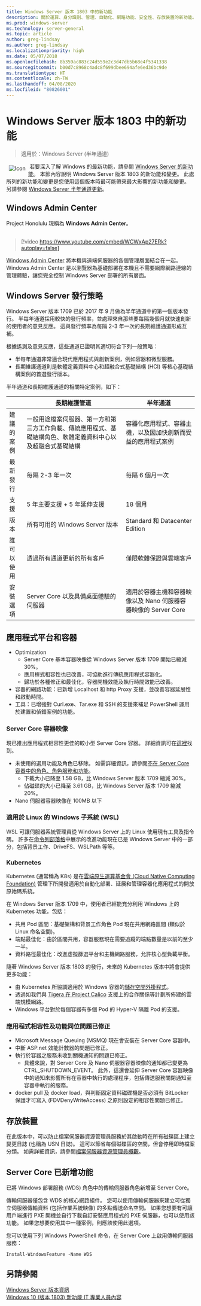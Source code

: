 ```yaml
---
title: Windows Server 版本 1803 中的新功能
description: 關於運算、身分識別、管理、自動化、網路功能、安全性、存放裝置的新功能。
ms.prod: windows-server
ms.technology: server-general
ms.topic: article
author: greg-lindsay
ms.author: greg-lindsay
ms.localizationpriority: high
ms.date: 05/07/2018
ms.openlocfilehash: 8b359ac883c24d559e2c3d47db5b68e4f5341338
ms.sourcegitcommit: b00d7c8968c4adc8f699dbee694afe6ed36bc9de
ms.translationtype: HT
ms.contentlocale: zh-TW
ms.lasthandoff: 04/08/2020
ms.locfileid: "80826001"
---
```

# <a name="whats-new-in-windows-server-version-1803"></a>Windows Server 版本 1803 中的新功能

>適用於：Windows Server (半年通道)

<img src=../media/landing-icons/new.png style='float:left; padding:.5em;' alt=Icon showing a newspaper>&nbsp;若要深入了解 Windows 的最新功能，請參閱 [Windows Server 的新功能](whats-new-in-windows-server.md)。 本節內容說明 Windows Server 版本 1803 的新功能和變更。 此處所列的新功能和變更是您使用這個版本時最可能帶來最大影響的新功能和變更。 另請參閱 [Windows Server 半年通道更新](https://cloudblogs.microsoft.com/windowsserver/2018/03/29/windows-server-semi-annual-channel-update/)。

## <a name="windows-admin-center"></a>Windows Admin Center

Project Honolulu 現稱為 **Windows Admin Center**。
<br>&nbsp;
> [!video https://www.youtube.com/embed/WCWxAp27ERk?autoplay=false]

[Windows Admin Center](https://docs.microsoft.com/windows-server/manage/windows-admin-center/overview) 將本機與遠端伺服器的各個管理層面結合在一起。 Windows Admin Center 是以瀏覽器為基礎部署在本機且不需要網際網路連線的管理體驗，讓您完全控制 Windows Server 部署的所有層面。

## <a name="windows-server-release-strategy"></a>Windows Server 發行策略

Windows Server 版本 1709 已於 2017 年 9 月做為半年通道中的第一個版本發行。 半每年通道採用較快的發行頻率，並處理來自那些要每隔幾個月就快速創新的使用者的意見反應。 這與發行頻率為每隔 2-3 年一次的長期維護通道形成互補。

根據遙測及意見反應，這些通道已證明其適切符合下列一般策略：
- 半每年通道非常適合現代應用程式與創新案例，例如容器和微型服務。
- 長期維護通道則是軟體定義資料中心和超融合式基礎結構 (HCI) 等核心基礎結構案例的首選發行版本。 

半年通道和長期維護通道的相關特定案例，如下：

|   | 長期維護管道 |  半年通道 |
| ------------- | ------------- | ------------ |
| 建議的案例     | 一般用途檔案伺服器、第一方和第三方工作負載、傳統應用程式、基礎結構角色、軟體定義資料中心以及超融合式基礎結構  | 容器化應用程式、容器主機，以及因加快創新而受益的應用程式案例 |
| 最新發行  | 每隔 2-3 年一次  | 每隔 6 個月一次 |
| 支援  | 5 年主要支援 + 5 年延伸支援  | 18 個月 |
| 版本  | 所有可用的 Windows Server 版本  | Standard 和 Datacenter Edition |
| 誰可以使用  | 透過所有通道更新的所有客戶 | 僅限軟體保證與雲端客戶 |
| 安裝選項  | Server Core 以及具備桌面體驗的伺服器  | 適用於容器主機和容器映像以及 Nano 伺服器容器映像的 Server Core |

## <a name="application-platform-and-containers"></a>應用程式平台和容器

- Optimization
    - Server Core 基本容器映像從 Windows Server 版本 1709 開始已縮減 30%。 
    - 應用程式相容性也已改善，可協助進行傳統應用程式容器化。
    - 歸功於各種修正和最佳化，容器開機效能及執行時間效能已改善。
- 容器的網路功能：已新增 Localhost 和 http Proxy 支援，並改善容器延展性和啟動時間。
- 工具：已增強對 Curl.exe、Tar.exe 和 SSH 的支援來補足 PowerShell 運用於建置和偵錯案例的功能。

### <a name="server-core-container-image"></a>Server Core 容器映像

現已推出應用程式相容性更佳的較小型 Server Core 容器。 詳細資訊可在[這裡](https://blogs.technet.microsoft.com/virtualization/2018/01/22/a-smaller-windows-server-core-container-with-better-application-compatibility/)找到。

- 未使用的選用功能及角色已移除。 如需詳細資訊，請參閱[不在 Server Core 容器中的角色、角色服務和功能](../administration/server-core/server-core-container-removed-roles.md)。
    - 下載大小已降至 1.58 GB，比 Windows Server 版本 1709 縮減 30%。
    - 佔磁碟的大小已降至 3.61 GB，比 Windows Server 版本 1709 縮減 20%。
- Nano 伺服器容器映像在 100MB 以下

### <a name="windows-subsystem-for-linux-wsl"></a>適用於 Linux 的 Windows 子系統 (WSL)

WSL 可讓伺服器系統管理員從 Windows Server 上的 Linux 使用現有工具及指令碼。 許多在[命令列部落格](https://blogs.msdn.microsoft.com/commandline/tag/wsl/)中展示的改進功能現在已是 Windows Server 中的一部分，包括背景工作、DriveFS、WSLPath 等等。

### <a name="kubernetes"></a>Kubernetes 

Kubernetes (通常稱為 K8s) 是在[雲端原生運算基金會 (Cloud Native Computing Foundation)](https://www.cncf.io) 管理下所開發適用於自動化部署、延展和管理容器化應用程式的開放原始碼系統。 

在 Windows Server 版本 1709 中，使用者已經能充分利用 Windows 上的 Kubernetes 功能，包括：
- 共用 Pod 區間：基礎架構和背景工作角色 Pod 現在共用網路區間 (類似於 Linux 命名空間)。
- 端點最佳化：由於區間共用，容器服務現在需要追蹤的端點數量是以前的至少一半。
- 資料路徑最佳化：改進虛擬篩選平台和主機網路服務，允許核心型負載平衡。

隨著 Windows Server 版本 1803 的發行，未來的 Kubernetes 版本中將會提供更多功能： 
- 由 Kubernetes 所協調適用於 Windows 容器的[儲存空間外掛程式](https://github.com/Microsoft/K8s-Storage-Plugins)。
- 透過如我們與 [Tigera 在 Project Calico](https://cloudblogs.microsoft.com/windowsserver/2017/12/07/securing-modernized-apps-and-simplified-networking-on-windows-with-calico/) 支援上的合作關係等計劃所佈建的雲端規模網路。
- Windows 平台對於每個容器有多個 Pod 的 Hyper-V 隔離 Pod 的支援。

### <a name="application-compatibility-and-feature-parity-issues-fixed"></a>應用程式相容性及功能同位問題已修正

- Microsoft Message Queuing (MSMQ) 現在會安裝在 Server Core 容器中。
- 中斷 ASP.net 效能計數器的問題已修正。
- 執行於容器之服務未收到關機通知的問題已修正。
    - 具體來說，對 Server Core 及 Nano 伺服器容器映像的通知都已變更為 CTRL_SHUTDOWN_EVENT。 此外，這還會延伸 Server Core 容器映像中的通知來影響所有在容器中執行的處理程序，包括傳送服務關閉通知至容器中執行的服務。
- docker pull 及 docker load，與判斷固定資料磁碟機是否必須有 BitLocker 保護才可寫入 (FDVDenyWriteAccess) 之原則設定的相容性問題已修正。 

## <a name="storage"></a>存放裝置

在此版本中，可以防止檔案伺服器資源管理員服務於其啟動時在所有磁碟區上建立變更日誌 (也稱為 USN 日誌)。 這可以節省每個磁碟區的空間，但會停用即時檔案分類。 如需詳細資訊，請參閱[檔案伺服器資源管理員概觀](https://docs.microsoft.com/windows-server/storage/fsrm/fsrm-overview)。

## <a name="features-added-to-server-core"></a>Server Core 已新增功能

已將 Windows 部署服務 (WDS) 角色中的傳輸伺服器角色新增至 Server Core。

傳輸伺服器僅包含 WDS 的核心網路組件。 您可以使用傳輸伺服器來建立可從獨立伺服器傳輸資料 (包括作業系統映像) 的多點傳送命名空間。 如果您想要有可讓用戶端進行 PXE 開機並自行下載自訂安裝應用程式的 PXE 伺服器，也可以使用該功能。 如果您想要使用其中一種案例，則應該使用此選項。

您可以使用下列 Windows PowerShell 命令，在 Server Core 上啟用傳輸伺服器服務：

```
Install-WindowsFeature -Name WDS
```

## <a name="see-also"></a>另請參閱

[Windows Server 版本資訊](https://docs.microsoft.com/windows-server/get-started/windows-server-release-info)<br>
[Windows 10 (版本 1803) 新功能 IT 專業人員內容](https://docs.microsoft.com/windows/whats-new/whats-new-windows-10-version-1803)
